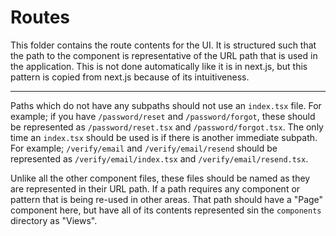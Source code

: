 # Routes

This folder contains the route contents for the UI. It is structured such that the path to the component is
representative of the URL path that is used in the application. This is not done automatically like it is in next.js,
but this pattern is copied from next.js because of its intuitiveness.

---

Paths which do not have any subpaths should not use an `index.tsx` file. For example; if you have `/password/reset` and
`/password/forgot`, these should be represented as `/password/reset.tsx` and `/password/forgot.tsx`. The only time an
`index.tsx` should be used is if there is another immediate subpath. For example; `/verify/email` and
`/verify/email/resend` should be represented as `/verify/email/index.tsx` and `/verify/email/resend.tsx`.

Unlike all the other component files, these files should be named as they are represented in their URL path. If a path
requires any component or pattern that is being re-used in other areas. That path should have a "Page" component here,
but have all of its contents represented sin the `components` directory as "Views".
